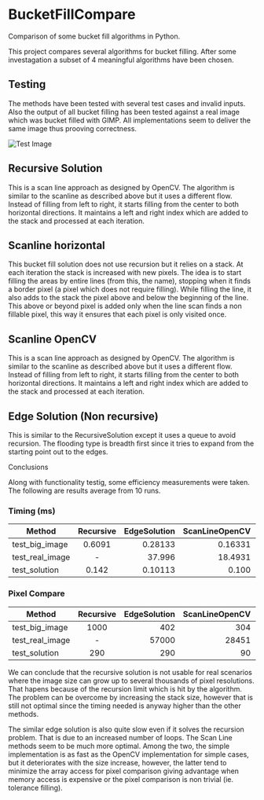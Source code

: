# BucketFillCompare
Comparison of some bucket fill algorithms in Python.

This project compares several algorithms for bucket filling. After some investagation 
a subset of 4 meaningful algorithms have been chosen. 

## Testing

The methods have been tested with several test cases and invalid inputs. Also the output
of all bucket filling has been tested against a real image which was bucket filled with GIMP.
All implementations seem to deliver the same image thus prooving correctness.

![Test Image][test_image]

[test_image]: https://github.com/szandara/BucketFillCompare/blob/master/test_kayak_res.jpg

## Recursive Solution
This is a scan line approach as designed by OpenCV. The algorithm is similar to
the scanline as described above but it uses a different flow. Instead of filling
from left to right, it starts filling from the center to both horizontal directions.
It maintains a left and right index which are added to the stack and processed
at each iteration.

## Scanline horizontal

This bucket fill solution does not use recursion but it relies on a stack.
At each iteration the stack is increased with new pixels. The idea is to start
filling the areas by entire lines (from this, the name), stopping when
it finds a border pixel (a pixel which does not require filling). While filling
the line, it also adds to the stack the pixel above and below the beginning of the line.
This above or beyond pixel is added only when the line scan finds a non fillable pixel,
this way it ensures that each pixel is only visited once.

## Scanline OpenCV
This is a scan line approach as designed by OpenCV. The algorithm is similar to
the scanline as described above but it uses a different flow. Instead of filling
from left to right, it starts filling from the center to both horizontal directions.
It maintains a left and right index which are added to the stack and processed
at each iteration.

## Edge Solution (Non recursive)
This is similar to the RecursiveSolution except it uses a queue to avoid
recursion. The flooding type is breadth first since it tries to expand
from the starting point out to the edges.

Conclusions

Along with functionality testig, some efficiency measurements were taken. The following
are results average from 10 runs.

### Timing (ms)

| Method         | Recursive  | EdgeSolution  | ScanLineOpenCV | ScanLineWikipedia |
| -------------  |:----------:| -------------:| --------------:| -----------------:|
| test_big_image |0.6091      | 0.28133       | 0.16331        | 0.16188           |
| test_real_image|-           | 37.996        | 18.4931        | 30.6818           |
| test_solution  |0.142       | 0.10113       | 0.100          | 0.1018            |


### Pixel Compare 

| Method         | Recursive  | EdgeSolution  | ScanLineOpenCV | ScanLineWikipedia |
| -------------  |:----------:| -------------:| --------------:| -----------------:|
| test_big_image |1000        | 402           | 304            | 308               |
| test_real_image|-           | 57000         | 28451          | 54671             |
| test_solution  |290         | 290           | 90             | 163               |


We can conclude that the recursive solution is not usable for real scenarios where the image size can grow up to several
thousands of pixel resolutions. That hapens because of the recursion limit which is hit by the algorithm. The problem
can be overcome by increasing the stack size, however that is still not optimal since the timing needed is anyway
higher than the other methods.

The similar edge solution is also quite slow even if it solves the recursion problem. That is due to an increased number of
loops. The Scan Line methods seem to be much more optimal. Among the two, the simple implementation is as fast
as the OpenCV implementation for simple cases, but it deteriorates with the size increase, however, the latter tend to minimize the array access for pixel comparison giving advantage
when memory access is expensive or the pixel comparison is non trivial (ie. tolerance filling).
